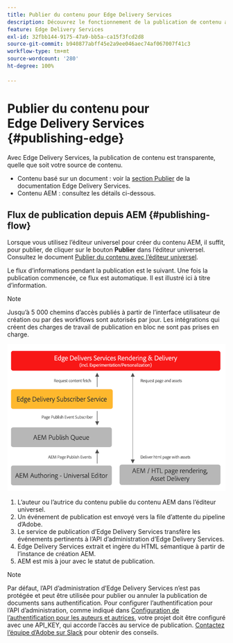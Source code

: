 ```yaml
---
title: Publier du contenu pour Edge Delivery Services
description: Découvrez le fonctionnement de la publication de contenu avec Edge Delivery Services et comment publier du contenu AEM avec Edge Delivery Services.
feature: Edge Delivery Services
exl-id: 32fbb144-9175-47a9-bb5a-ca15f3fcd2d8
source-git-commit: b940877abff45e2a9ee046aec74af067007f41c3
workflow-type: tm+mt
source-wordcount: '280'
ht-degree: 100%

---
```



# Publier du contenu pour Edge Delivery Services {#publishing-edge}

Avec Edge Delivery Services, la publication de contenu est transparente, quelle que soit votre source de contenu.

* Contenu basé sur un document : voir la [section Publier](/help/edge/docs/authoring.md) de la documentation Edge Delivery Services.
* Contenu AEM : consultez les détails ci-dessous.

## Flux de publication depuis AEM {#publishing-flow}

Lorsque vous utilisez l’éditeur universel pour créer du contenu AEM, il suffit, pour publier, de cliquer sur le bouton **Publier** dans l’éditeur universel. Consultez le document [Publier du contenu avec l’éditeur universel](/help/sites-cloud/authoring/universal-editor/publishing.md).

Le flux d’informations pendant la publication est le suivant. Une fois la publication commencée, ce flux est automatique. Il est illustré ici à titre d’information.

>[!NOTE]
>
>Jusqu’à 5 000 chemins d’accès publiés à partir de l’interface utilisateur de création ou par des workflows sont autorisés par jour. Les intégrations qui créent des charges de travail de publication en bloc ne sont pas prises en charge.

![Flux d’informations lors de la publication d’AEM vers Edge Delivery Services](assets/publishing-flow.png)

1. L’auteur ou l’autrice du contenu publie du contenu AEM dans l’éditeur universel.
1. Un événement de publication est envoyé vers la file d’attente du pipeline d’Adobe.
1. Le service de publication d’Edge Delivery Services transfère les événements pertinents à l’API d’administration d’Edge Delivery Services.
1. Edge Delivery Services extrait et ingère du HTML sémantique à partir de l’instance de création AEM.
1. AEM est mis à jour avec le statut de publication.

>[!NOTE]
>
>Par défaut, l’API d’administration d’Edge Delivery Services n’est pas protégée et peut être utilisée pour publier ou annuler la publication de documents sans authentification. Pour configurer l’authentification pour l’API d’administration, comme indiqué dans [Configuration de l’authentification pour les auteurs et autrices](https://www.aem.live/docs/authentication-setup-authoring), votre projet doit être configuré avec une API_KEY, qui accorde l’accès au service de publication. [Contactez l’équipe d’Adobe sur Slack](/help/edge/docs/slack.md) pour obtenir des conseils.
